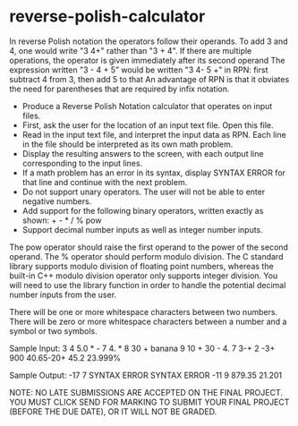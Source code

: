 reverse-polish-calculator
=========================
In reverse Polish notation the operators follow their operands. To add 3 and 4, one would write "3 4+" rather than "3 + 4".
If there are multiple operations, the operator is given immediately after its second operand
The expression written "3 - 4 + 5” would be written "3 4- 5 +" in RPN: first subtract 4 from 3, then add 5 to that
An advantage of RPN is that it obviates the need for parentheses that are required by infix notation.

* Produce a Reverse Polish Notation calculator that operates on input files.
* First, ask the user for the location of an input text file. Open this file.
* Read in the input text file, and interpret the input data as RPN. Each line in the file should be interpreted as its own math problem.
* Display the resulting answers to the screen, with each output line corresponding to the input lines.
* If a math problem has an error in its syntax, display SYNTAX ERROR for that line and continue with the next problem.
* Do not support unary operators. The user will not be able to enter negative numbers.
* Add support for the following binary operators, written exactly as shown: + - * / % pow
* Support decimal number inputs as well as integer number inputs.

The pow operator should raise the first operand to the power of the second operand. The % operator should perform modulo division. The C standard library supports modulo division of floating point numbers, whereas the built-in C++ modulo division operator only supports integer division. You will need to use the library function in order to handle the potential decimal number inputs from the user.

There will be one or more whitespace characters between two numbers. There will be zero or more whitespace characters between a number and a symbol or two symbols.

Sample Input:
3 4 5.0 * -
7
4. * 8 30 +
banana
9 10 + 30 -
4. 7 3-+ 2 -3+
900 40.65-20+
45.2        23.999%

Sample Output:
-17
7
SYNTAX ERROR
SYNTAX ERROR
-11
9
879.35
21.201

NOTE: NO LATE SUBMISSIONS ARE ACCEPTED ON THE FINAL PROJECT. YOU MUST CLICK SEND FOR MARKING TO SUBMIT YOUR FINAL PROJECT (BEFORE THE DUE DATE), OR IT WILL NOT BE GRADED.

 	
